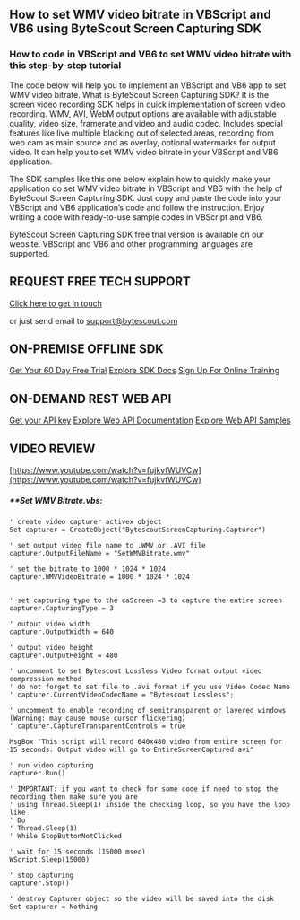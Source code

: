 ## How to set WMV video bitrate in VBScript and VB6 using ByteScout Screen Capturing SDK

### How to code in VBScript and VB6 to set WMV video bitrate with this step-by-step tutorial

The code below will help you to implement an VBScript and VB6 app to set WMV video bitrate. What is ByteScout Screen Capturing SDK? It is the screen video recording SDK helps in quick implementation of screen video recording. WMV, AVI, WebM output options are available with adjustable quality, video size, framerate and video and audio codec. Includes special features like live multiple blacking out of selected areas, recording from web cam as main source and as overlay, optional watermarks for output video. It can help you to set WMV video bitrate in your VBScript and VB6 application.

The SDK samples like this one below explain how to quickly make your application do set WMV video bitrate in VBScript and VB6 with the help of ByteScout Screen Capturing SDK. Just copy and paste the code into your VBScript and VB6 application’s code and follow the instruction. Enjoy writing a code with ready-to-use sample codes in VBScript and VB6.

ByteScout Screen Capturing SDK free trial version is available on our website. VBScript and VB6 and other programming languages are supported.

## REQUEST FREE TECH SUPPORT

[Click here to get in touch](https://bytescout.zendesk.com/hc/en-us/requests/new?subject=ByteScout%20Screen%20Capturing%20SDK%20Question)

or just send email to [support@bytescout.com](mailto:support@bytescout.com?subject=ByteScout%20Screen%20Capturing%20SDK%20Question) 

## ON-PREMISE OFFLINE SDK 

[Get Your 60 Day Free Trial](https://bytescout.com/download/web-installer?utm_source=github-readme)
[Explore SDK Docs](https://bytescout.com/documentation/index.html?utm_source=github-readme)
[Sign Up For Online Training](https://academy.bytescout.com/)


## ON-DEMAND REST WEB API

[Get your API key](https://pdf.co/documentation/api?utm_source=github-readme)
[Explore Web API Documentation](https://pdf.co/documentation/api?utm_source=github-readme)
[Explore Web API Samples](https://github.com/bytescout/ByteScout-SDK-SourceCode/tree/master/PDF.co%20Web%20API)

## VIDEO REVIEW

[https://www.youtube.com/watch?v=fujkvtWUVCw](https://www.youtube.com/watch?v=fujkvtWUVCw)




<!-- code block begin -->

##### ****Set WMV Bitrate.vbs:**
    
```
' create video capturer activex object
Set capturer = CreateObject("BytescoutScreenCapturing.Capturer")

' set output video file name to .WMV or .AVI file
capturer.OutputFileName = "SetWMVBitrate.wmv" 

' set the bitrate to 1000 * 1024 * 1024
capturer.WMVVideoBitrate = 1000 * 1024 * 1024


' set capturing type to the caScreen =3 to capture the entire screen
capturer.CapturingType = 3

' output video width
capturer.OutputWidth = 640

' output video height
capturer.OutputHeight = 480

' uncomment to set Bytescout Lossless Video format output video compression method
' do not forget to set file to .avi format if you use Video Codec Name
' capturer.CurrentVideoCodecName = "Bytescout Lossless";             

' uncomment to enable recording of semitransparent or layered windows (Warning: may cause mouse cursor flickering)
' capturer.CaptureTransparentControls = true

MsgBox "This script will record 640x480 video from entire screen for 15 seconds. Output video will go to EntireScreenCaptured.avi"

' run video capturing 
capturer.Run()

' IMPORTANT: if you want to check for some code if need to stop the recording then make sure you are 
' using Thread.Sleep(1) inside the checking loop, so you have the loop like
' Do 
' Thread.Sleep(1) 
' While StopButtonNotClicked

' wait for 15 seconds (15000 msec)
WScript.Sleep(15000)

' stop capturing
capturer.Stop()

' destroy Capturer object so the video will be saved into the disk
Set capturer = Nothing

```

<!-- code block end -->